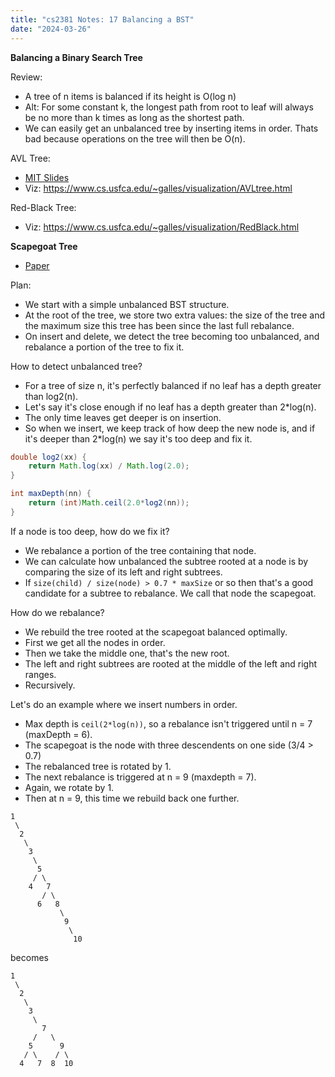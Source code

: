 ```yaml
---
title: "cs2381 Notes: 17 Balancing a BST"
date: "2024-03-26"
---
```


**Balancing a Binary Search Tree**

Review:

 - A tree of n items is balanced if its height is O(log n)
 - Alt: For some constant k, the longest path from root to leaf will
   always be no more than k times as long as the shortest path.
 - We can easily get an unbalanced tree by inserting items in order.
   Thats bad because operations on the tree will then be O(n).

AVL Tree:

 - [MIT Slides](../../files/mit-6.006-sp110-lec04.pdf)
 - Viz: https://www.cs.usfca.edu/~galles/visualization/AVLtree.html

Red-Black Tree:

 - Viz: https://www.cs.usfca.edu/~galles/visualization/RedBlack.html

**Scapegoat Tree**

 - [Paper](http://people.csail.mit.edu/rivest/pubs/GR93.pdf)

Plan:

 - We start with a simple unbalanced BST structure.
 - At the root of the tree, we store two extra values: the size of the
   tree and the maximum size this tree has been since the last full
   rebalance.
 - On insert and delete, we detect the tree becoming too unbalanced,
   and rebalance a portion of the tree to fix it.

How to detect unbalanced tree?

 - For a tree of size n, it's perfectly balanced if no leaf has a depth
   greater than log2(n).
 - Let's say it's close enough if no leaf has a depth greater than 2*log(n).
 - The only time leaves get deeper is on insertion.
 - So when we insert, we keep track of how deep the new node is, and if it's
   deeper than 2*log(n) we say it's too deep and fix it.
 
```java
double log2(xx) {
    return Math.log(xx) / Math.log(2.0);
}

int maxDepth(nn) {
    return (int)Math.ceil(2.0*log2(nn));
}
```

If a node is too deep, how do we fix it?

 - We rebalance a portion of the tree containing that node.
 - We can calculate how unbalanced the subtree rooted at a node is by
   comparing the size of its left and right subtrees.
 - If ``size(child) / size(node) > 0.7 * maxSize`` or so then that's a good
   candidate for a subtree to rebalance. We call that node the
   scapegoat.

How do we rebalance?

 - We rebuild the tree rooted at the scapegoat balanced optimally.
 - First we get all the nodes in order.
 - Then we take the middle one, that's the new root.
 - The left and right subtrees are rooted at the middle of the left
   and right ranges.
 - Recursively.
 
Let's do an example where we insert numbers in order.

 - Max depth is ``ceil(2*log(n))``, so a rebalance isn't triggered
until n = 7 (maxDepth = 6).
 - The scapegoat is the node with three descendents on one side (3/4 > 0.7)
 - The rebalanced tree is rotated by 1.
 - The next rebalance is triggered at n = 9 (maxdepth = 7).
 - Again, we rotate by 1.
 - Then at n = 9, this time we rebuild back one further.
 
```
1
 \
  2
   \
    3
     \
      5
     / \
    4   7
       / \
      6   8
           \
            9
             \
              10
```

becomes

```
1
 \
  2
   \
    3
     \
       7
     /   \
    5      9
   / \    / \
  4   7  8  10
```

